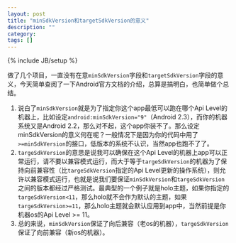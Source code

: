 ```yaml
---
layout: post
title: "minSdkVersion和targetSdkVersion的意义"
description: ""
category: 
tags: []
---
```

{% include JB/setup %}

做了几个项目，一直没有在意`minSdkVersion`字段和`targetSdkVersion`字段的意义，今天简单查阅了一下Android官方文档的介绍，总算是搞明白，也简单做个总结。

1. 说白了`minSdkVersion`就是为了指定你这个app最低可以跑在哪个Api Level的机器上，比如设定`android:minSdkVersion="9"`（Android 2.3），而你的机器系统又是Android 2.2，那么对不起，这个app你装不了。那么设定minSdkVersion的意义何在呢？一般情况下是因为你的代码中用了`>=minSdkVersion`的接口，低版本的系统不认识，当然app也跑不了了。
2. `targeSdkVersion`的意思是说我可以确保在这个Api Level的机器上app可以正常运行，请不要以兼容模式运行，而大于等于`targeSdkVersion`的机器为了保持向前兼容性（比`targeSdkVersion`指定的Api Level更新的操作系统），则允许以兼容模式运行，也就是说我们要保证`minSdkVersion`和`targeSdkVersion`之间的版本都经过严格测试。最典型的一个例子就是holo主题，如果你指定的 `targeSdkVersion<11`，那么holo就不会作为默认的主题，如果`targeSdkVersion>=11`，那么holo主题就会默认应用到app中，当然前提是你机器os的Api Level >= 11。
3. 总的来说，`minSdkVersion`保证了向后兼容（老os的机器），`targeSdkVersion`保证了向前兼容（新os的机器）。
